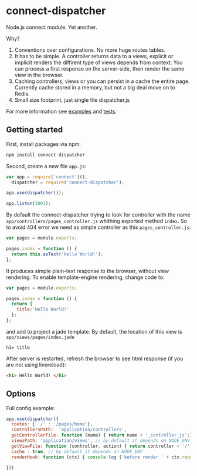 connect-dispatcher
==================

Node.js connect module. Yet another.

Why?

1. Conventions over configurations. No more huge routes tables.
2. It has to be simple. A controller returns data to a views, explicit or implicit renders the diffirent type of views depends from context.
You can process a first response on the server-side, then render the same view in the browser.
2. Caching controllers, views or you can persist in a cache the entire page. Currently cache stored in a memory, but not a big deal move on to Redis.
4. Small size footprint, just single file dispatcher.js

For more information see [examples](https://github.com/unknownexception/connect-dispatcher/tree/master/examples) and [tests](https://github.com/unknownexception/connect-dispatcher/tree/master/test).

## Getting started

First, install packages via npm:

```JavaScript
npm install connect-dispatcher
```

Second, create a new file `app.js`:

```JavaScript
var app = require('connect')(),
  dispatcher = require('connect-dispatcher');

app.use(dispatcher());

app.listen(3001);
```

By default the connect-dispatcher trying to look for controller with the name `app/controllers/pages_controller.js` whithing exported method `index`. So to avoid 404 error we need as simple controller as this `pages_controller.js`:

```JavaScript
var pages = module.exports;

pages.index = function () {
  return this.asText('Hello World!');
};
```

It produces simple plain-text response to the browser, without view rendering. To enable template-engine rendering, change code to:

```JavaScript
var pages = module.exports;

pages.index = function () {
  return {
    title:'Hello World!'
  };
};
```

and add to project a jade template. By default, the location of this view is `app/views/pages/index.jade`

```Jade
h1= title
```

After server is restarted, refresh the browser to see html response (if you are not using livereload):

```HTML
<h1> Hello World! </h1>
```


## Options

Full config example:

```JavaScript
app.use(dispatcher({
  routes: { '/' : '/pages/home'},
  controllersPath:  'application/controllers',
  getControllerFile: function (name) { return name + '_controller.js';},
  viewsPath: 'application/views', // by default it depends on NODE_ENV (useful for grunt usemin)
  getViewFile: function (controller, action) { return controller + '/' + action + '.jade';}
  cache : true, // by default it depends on NODE_ENV
  renderHook: function (ctx) { console.log ('before render ' + ctx.request.controller + '/' + ctx.request.action)}

}))
```
